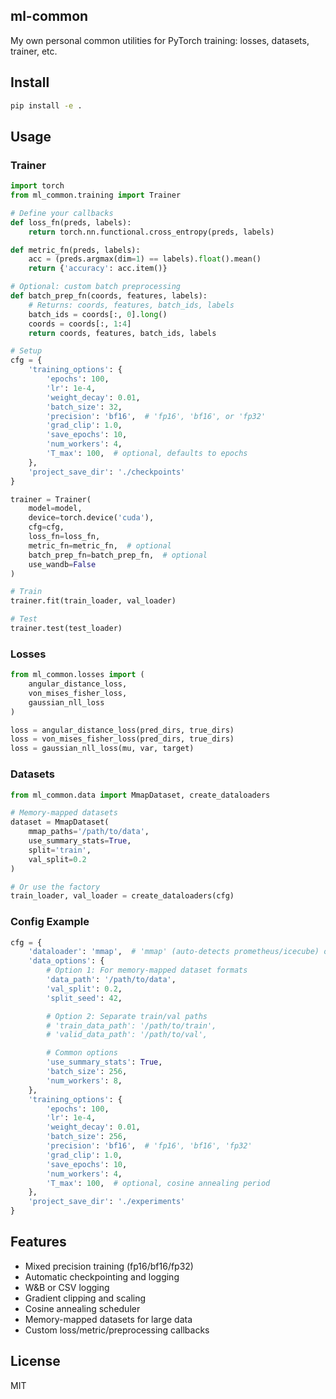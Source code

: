 ## ml-common

My own personal common utilities for PyTorch training: losses, datasets, trainer, etc.

## Install

```bash
pip install -e .
```

## Usage

### Trainer

```python
import torch
from ml_common.training import Trainer

# Define your callbacks
def loss_fn(preds, labels):
    return torch.nn.functional.cross_entropy(preds, labels)

def metric_fn(preds, labels):
    acc = (preds.argmax(dim=1) == labels).float().mean()
    return {'accuracy': acc.item()}

# Optional: custom batch preprocessing
def batch_prep_fn(coords, features, labels):
    # Returns: coords, features, batch_ids, labels
    batch_ids = coords[:, 0].long()
    coords = coords[:, 1:4]
    return coords, features, batch_ids, labels

# Setup
cfg = {
    'training_options': {
        'epochs': 100,
        'lr': 1e-4,
        'weight_decay': 0.01,
        'batch_size': 32,
        'precision': 'bf16',  # 'fp16', 'bf16', or 'fp32'
        'grad_clip': 1.0,
        'save_epochs': 10,
        'num_workers': 4,
        'T_max': 100,  # optional, defaults to epochs
    },
    'project_save_dir': './checkpoints'
}

trainer = Trainer(
    model=model,
    device=torch.device('cuda'),
    cfg=cfg,
    loss_fn=loss_fn,
    metric_fn=metric_fn,  # optional
    batch_prep_fn=batch_prep_fn,  # optional
    use_wandb=False
)

# Train
trainer.fit(train_loader, val_loader)

# Test
trainer.test(test_loader)
```

### Losses

```python
from ml_common.losses import (
    angular_distance_loss,
    von_mises_fisher_loss,
    gaussian_nll_loss
)

loss = angular_distance_loss(pred_dirs, true_dirs)
loss = von_mises_fisher_loss(pred_dirs, true_dirs)
loss = gaussian_nll_loss(mu, var, target)
```

### Datasets

```python
from ml_common.data import MmapDataset, create_dataloaders

# Memory-mapped datasets
dataset = MmapDataset(
    mmap_paths='/path/to/data',
    use_summary_stats=True,
    split='train',
    val_split=0.2
)

# Or use the factory
train_loader, val_loader = create_dataloaders(cfg)
```

### Config Example

```python
cfg = {
    'dataloader': 'mmap',  # 'mmap' (auto-detects prometheus/icecube) or 'kaggle'
    'data_options': {
        # Option 1: For memory-mapped dataset formats
        'data_path': '/path/to/data',
        'val_split': 0.2,
        'split_seed': 42,

        # Option 2: Separate train/val paths
        # 'train_data_path': '/path/to/train',
        # 'valid_data_path': '/path/to/val',

        # Common options
        'use_summary_stats': True,
        'batch_size': 256,
        'num_workers': 8,
    },
    'training_options': {
        'epochs': 100,
        'lr': 1e-4,
        'weight_decay': 0.01,
        'batch_size': 256,
        'precision': 'bf16',  # 'fp16', 'bf16', 'fp32'
        'grad_clip': 1.0,
        'save_epochs': 10,
        'num_workers': 4,
        'T_max': 100,  # optional, cosine annealing period
    },
    'project_save_dir': './experiments'
}
```

## Features

- Mixed precision training (fp16/bf16/fp32)
- Automatic checkpointing and logging
- W&B or CSV logging
- Gradient clipping and scaling
- Cosine annealing scheduler
- Memory-mapped datasets for large data
- Custom loss/metric/preprocessing callbacks

## License

MIT

